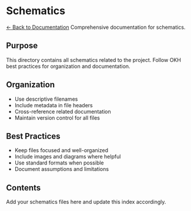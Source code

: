 # Schematics

[← Back to Documentation](../docs/index.md)
Comprehensive documentation for schematics.

## Purpose

This directory contains all schematics related to the project.
Follow OKH best practices for organization and documentation.

## Organization

- Use descriptive filenames
- Include metadata in file headers
- Cross-reference related documentation
- Maintain version control for all files

## Best Practices

- Keep files focused and well-organized
- Include images and diagrams where helpful
- Use standard formats when possible
- Document assumptions and limitations

## Contents

Add your schematics files here and update this index accordingly.
